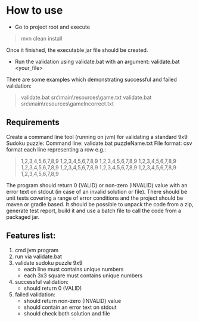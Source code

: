# How to use

- Go to project root and execute 
> mvn clean install

Once it finished, the executable jar file should be created.

- Run the validation using validate.bat with an argument:
validate.bat <your_file>

There are some examples which demonstrating successful 
and failed validation:

> validate.bat src\main\resources\game.txt
> validate.bat src\main\resources\gameIncorrect.txt

## Requirements

Create a command line tool (running on jvm) for validating a standard 9x9 Sudoku puzzle:
Command line: validate.bat puzzleName.txt
File format: csv format each line representing a row e.g.:
>1,2,3,4,5,6,7,8,9
1,2,3,4,5,6,7,8,9
1,2,3,4,5,6,7,8,9
1,2,3,4,5,6,7,8,9
1,2,3,4,5,6,7,8,9
1,2,3,4,5,6,7,8,9
1,2,3,4,5,6,7,8,9
1,2,3,4,5,6,7,8,9
1,2,3,4,5,6,7,8,9
>
The program should return 0 (VALID) or non-zero (INVALID) value with an error text on stdout (in case of an invalid solution or file).
There should be unit tests covering a range of error conditions and the project should be maven or gradle based.
It should be possible to unpack the code from a zip, generate test report, build it and use a batch file to call the code from a packaged jar.

## Features list:
1) cmd jvm program
2) run via validate.bat
3) validate sudoku puzzle 9x9
    - each line must contains unique numbers
    - each 3x3 square must contains unique numbers
4) successful validation: 
     - should return 0 (VALID) 
5) failed validation: 
     - should return non-zero (INVALID) value 
     - should contain an error text on stdout 
     - should check both solution and file    